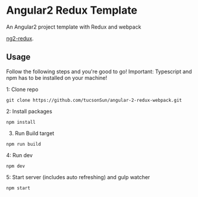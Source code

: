 # Angular2 Redux Template 

An Angular2 project template with Redux and webpack 

[ng2-redux](https://github.com/angular-redux/ng2-redux).


## Usage
Follow the following steps and you're good to go! Important: Typescript and npm has to be installed on your machine!

1: Clone repo
```
git clone https://github.com/tucsonSun/angular-2-redux-webpack.git
```
2: Install packages
```
npm install
```
3. Run Build target
```
npm run build
```
4: Run dev
```
npm dev
```
5: Start server (includes auto refreshing) and gulp watcher
```
npm start
```
